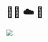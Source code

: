 # 👨‍💻 :cloud: 🔐

[![](https://northamerica-northeast1-homelab-ng.cloudfunctions.net/view-counter?label=@jonpulsifer)](#)
